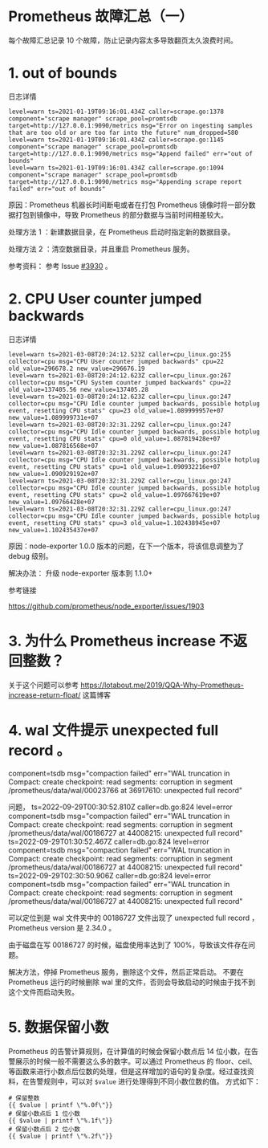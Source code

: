 # Prometheus 故障汇总（一）

每个故障汇总记录 10 个故障，防止记录内容太多导致翻页太久浪费时间。

# 1. out of bounds 

日志详情

```
level=warn ts=2021-01-19T09:16:01.434Z caller=scrape.go:1378 component="scrape manager" scrape_pool=promtsdb target=http://127.0.0.1:9090/metrics msg="Error on ingesting samples that are too old or are too far into the future" num_dropped=580
level=warn ts=2021-01-19T09:16:01.434Z caller=scrape.go:1145 component="scrape manager" scrape_pool=promtsdb target=http://127.0.0.1:9090/metrics msg="Append failed" err="out of bounds"
level=warn ts=2021-01-19T09:16:01.434Z caller=scrape.go:1094 component="scrape manager" scrape_pool=promtsdb target=http://127.0.0.1:9090/metrics msg="Appending scrape report failed" err="out of bounds"

```

原因：Prometheus 机器长时间断电或者在打包 Prometheus 镜像时将一部分数据打包到镜像中，导致 Prometheus 的部分数据与当前时间相差较大。

处理方法 1 ：新建数据目录，在 Prometheus 启动时指定新的数据目录。

处理方法 2 ：清空数据目录，并且重启 Prometheus 服务。

参考资料：
参考 Issue [#3930](https://github.com/prometheus/prometheus/issues/3930) 。

# 2. CPU User counter jumped backwards

日志详情

```
level=warn ts=2021-03-08T20:24:12.523Z caller=cpu_linux.go:255 collector=cpu msg="CPU User counter jumped backwards" cpu=22 old_value=296678.2 new_value=296676.19
level=warn ts=2021-03-08T20:24:12.623Z caller=cpu_linux.go:267 collector=cpu msg="CPU System counter jumped backwards" cpu=22 old_value=137405.56 new_value=137405.28
level=warn ts=2021-03-08T20:24:12.623Z caller=cpu_linux.go:247 collector=cpu msg="CPU Idle counter jumped backwards, possible hotplug event, resetting CPU stats" cpu=23 old_value=1.089999957e+07 new_value=1.089999731e+07
level=warn ts=2021-03-08T20:32:31.229Z caller=cpu_linux.go:247 collector=cpu msg="CPU Idle counter jumped backwards, possible hotplug event, resetting CPU stats" cpu=0 old_value=1.087819428e+07 new_value=1.087816568e+07
level=warn ts=2021-03-08T20:32:31.229Z caller=cpu_linux.go:247 collector=cpu msg="CPU Idle counter jumped backwards, possible hotplug event, resetting CPU stats" cpu=1 old_value=1.090932216e+07 new_value=1.090929192e+07
level=warn ts=2021-03-08T20:32:31.229Z caller=cpu_linux.go:247 collector=cpu msg="CPU Idle counter jumped backwards, possible hotplug event, resetting CPU stats" cpu=2 old_value=1.097667619e+07 new_value=1.09766428e+07
level=warn ts=2021-03-08T20:32:31.229Z caller=cpu_linux.go:247 collector=cpu msg="CPU Idle counter jumped backwards, possible hotplug event, resetting CPU stats" cpu=3 old_value=1.102438945e+07 new_value=1.102435437e+07

```
原因：node-exporter 1.0.0 版本的问题，在下一个版本，将该信息调整为了 debug 级别。

解决办法： 升级 node-exporter 版本到 1.1.0+ 

参考链接

https://github.com/prometheus/node_exporter/issues/1903


# 3. 为什么 Prometheus increase 不返回整数？

关于这个问题可以参考 https://lotabout.me/2019/QQA-Why-Prometheus-increase-return-float/ 这篇博客


# 4. wal 文件提示  unexpected full record 。

component=tsdb msg="compaction failed" err="WAL truncation in Compact: create checkpoint: read segments: corruption in segment /prometheus/data/wal/00023766 at 36917610: unexpected full record"

问题，
ts=2022-09-29T00:30:52.810Z caller=db.go:824 level=error component=tsdb msg="compaction failed" err="WAL truncation in Compact: create checkpoint: read segments: corruption in segment /prometheus/data/wal/00186727 at 44008215: unexpected full record"
ts=2022-09-29T01:30:52.467Z caller=db.go:824 level=error component=tsdb msg="compaction failed" err="WAL truncation in Compact: create checkpoint: read segments: corruption in segment /prometheus/data/wal/00186727 at 44008215: unexpected full record"
ts=2022-09-29T02:30:50.906Z caller=db.go:824 level=error component=tsdb msg="compaction failed" err="WAL truncation in Compact: create checkpoint: read segments: corruption in segment /prometheus/data/wal/00186727 at 44008215: unexpected full record"

可以定位到是 wal 文件夹中的 00186727 文件出现了 unexpected full record ，Prometheus version 是 2.34.0 。

由于磁盘在写 00186727 的时候，磁盘使用率达到了 100%，导致该文件存在问题。

解决方法，停掉 Prometheus 服务，删除这个文件，然后正常启动。
不要在 Prometheus 运行的时候删除 wal 里的文件，否则会导致启动的时候由于找不到这个文件而启动失败。

# 5. 数据保留小数

Prometheus 的告警计算规则，在计算值的时候会保留小数点后 14 位小数，在告警展示的时候一般不需要这么多的数字。可以通过 Prometheus 的 floor、ceil、等函数来进行小数点后位数的处理，但是这样增加的语句的复杂度。经过查找资料，在告警规则中，可以对 `$value` 进行处理得到不同小数位数的值。
方式如下：

```
# 保留整数
{{ $value | printf \"%.0f\"}}
# 保留小数点后 1 位小数
{{ $value | printf \"%.1f\"}}
# 保留小数点后 2 位小数
{{ $value | printf \"%.2f\"}}
```

